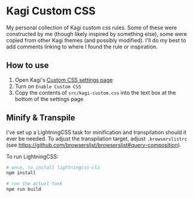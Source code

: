 # Kagi Custom CSS
My personal collection of Kagi custom css rules.
Some of these were constructed by me (though likely inspired by something else), some were copied from other Kagi themes (and possibly modified). I'll do my best to add comments linking to where I found the rule or inspiration.

## How to use
1. Open Kagi's [Custom CSS settings page](https://kagi.com/settings?p=custom_css)
1. Turn on `Enable Custom CSS`
1. Copy the contents of `src/kagi-custom.css` into the text box at the bottom of the settings page

## Minify & Transpile
I've set up a LightningCSS task for minification and transpilation should it ever be needed.
To adjust the transpilation target, adjust `.browserslistrc` (see https://github.com/browserslist/browserslist#query-composition).

To run LightningCSS:

```bash
# once, to install lightningcss-cli
npm install

# run the actual task
npm run build
```
